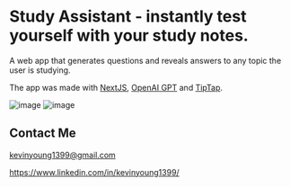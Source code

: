 # Study Assistant - instantly test yourself with your study notes.

A web app that generates questions and reveals answers to any topic the user is studying.

The app was made with [NextJS](https://nextjs.org/), [OpenAI GPT](https://platform.openai.com/) and [TipTap](https://tiptap.dev/).

![image](https://github.com/kevinyoung1399/Study-Assistant/assets/41760862/0d0188ee-27a1-48af-b688-d08930eeeaa6)
![image](https://github.com/kevinyoung1399/Study-Assistant/assets/41760862/ed0b2dec-5bad-4523-8771-2188c7c913ae)


## Contact Me

kevinyoung1399@gmail.com

https://www.linkedin.com/in/kevinyoung1399/
